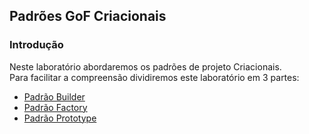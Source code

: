 ## Padrões GoF Criacionais

### Introdução
Neste laboratório abordaremos os padrões de projeto Criacionais.<br/>
Para facilitar a compreensão dividiremos este laboratório em 3 partes:
 * [Padrão Builder](./parte1/) 
 * [Padrão Factory](./parte2/)
 * [Padrão Prototype](parte3/)

